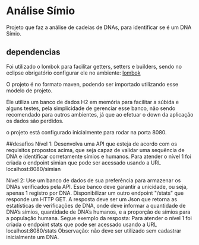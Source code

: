 # Análise Símio
Projeto que faz a análise de cadeias de DNAs, para identificar se é um DNA Símio.

## dependencias

Foi utilizado o lombok para facilitar getters, setters e builders, sendo no eclipse obrigatório configurar ele no ambiente:
[lombok](https://projectlombok.org/setup/eclipse)

O projeto é no formato maven, podendo ser importado utilizando esse modelo de projeto.

Ele utiliza um banco de dados H2 em memória para facilitar a súbida e alguns testes, pela simplicidade de gerenciar esse banco, não sendo recomendado para outros ambientes, já que ao efetuar o down da aplicação os dados são perdidos.

o projeto está configurado inicialmente para rodar na porta 8080.

##desafios
Nível 1:
Desenvolva uma API que esteja de acordo com os requisitos propostos acima, que seja capaz de validar uma
sequência de DNA e identificar corretamente símios e humanos.
Para atender o nível 1 foi criada o endpoint simian que pode ser acessado usando a URL localhost:8080/simian

Nível 2:
Use um banco de dados de sua preferência para armazenar os DNAs verificados pela API. Esse banco deve
garantir a unicidade, ou seja, apenas 1 registro por DNA.
Disponibilizar um outro endpoint "/stats" que responde um HTTP GET. A resposta deve ser um Json que
retorna as estatísticas de verificações de DNA, onde deve informar a quantidade de DNA’s símios,
quantidade de DNA’s humanos, e a proporção de símios para a população humana. Segue exemplo da
resposta:
Para atender o nível 1 foi criada o endpoint stats que pode ser acessado usando a URL localhost:8080/stats
Observação: não deve ser utilizado sem cadastrar inicialmente um DNA.

